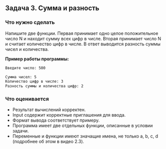 ## Задача 3. Сумма и разность
### Что нужно сделать
Напишите две функции. Первая принимает одно целое положительное число N и находит сумму всех цифр в числе. Вторая принимает число N и считает количество цифр в числе. В ответ выводится разность суммы чисел и количества.

**Пример работы программы:**

```bash
Введите число: 500

Сумма чисел: 5
Количество цифр в числе: 3
Разность суммы и количества цифр: 2
```
### Что оценивается
- Результат вычислений корректен.
- Input содержит корректные приглашения для ввода. 
- Формат вывода соответствует примеру.
- Программа имеет две отдельных функции, описанные в условии задачи.
- Переменные и функции имеют значащие имена, не только a, b, c, d (подробнее об этом в видео 2.3).
